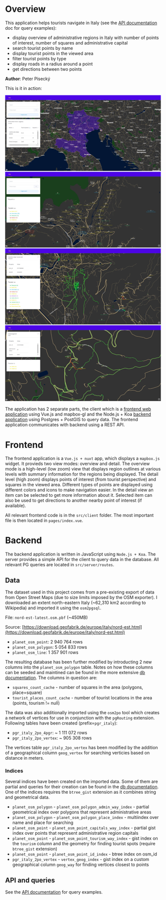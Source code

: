 # Overview

This application helps tourists navigate in Italy (see the [API documentation](api.md) doc for query examples):
- display overview of administrative regions in Italy with number of points of interest, number of squares and administrative capital
- search tourist points by name
- display tourist points in the viewed area
- filter tourist points by type
- display roads in a radius around a point
- get directions between two points

**Author**: Peter Písecký

This is it in action:

![Screenshot](preview1.JPG)
![Screenshot](preview2.JPG)
![Screenshot](preview4.JPG)
![Screenshot](preview3.JPG)

The application has 2 separate parts, the client which is a [frontend web application](#frontend) using Vue.js and mapbox-gl and the Node.js + Koa [backend application](#backend) using Postgres + PostGIS to query data. The frontend application communicates with backend using a REST API.


# Frontend

The frontend application is a `Vue.js + nuxt` app, which displays a `mapbox.js` widget. It provieds two view modes: overview and detail. The overview mode is a high-level (low zoom) view that displays region outlines at various levels with summary information for the regions being displayed. The detail level (high zoom) displays points of interest (from tourist perspective) and squares in the viewed area. Different types of points are displayed using different colors and icons to make navigation easier. In the detail view an item can be selected to get more information about it. Selected item can also be used to get directions to another nearby point of interest (if available).

All relevant frontend code is in the `src/client` folder. The most important file is then located in `pages/index.vue`.

# Backend

The backend application is written in JavaScript using `Node.js + Koa`. The server provides a simple API for the client to query data in the database. All relevant PG queries are located in `src/server/routes`.

## Data

The dataset used in this project comes from a pre-existing export of data from Open Street Maps (due to size limits imposed by the OSM exporter). I downloaded an extent north-eastern Italy (~62,310 km2 according to Wikipedia) and imported it using the `osm2pgsql`. 

File: `nord-est-latest.osm.pbf` (~450MB)

Source: [https://download.geofabrik.de/europe/italy/nord-est.html](https://download.geofabrik.de/europe/italy/nord-est.html)

* `planet_osm_point`: 2 940 764 rows
* `planet_osm_polygon`: 5 054 833 rows
* `planet_osm_line`: 1 357 901 rows

The resulting database has been further modified by introducting 2 new columns into the `planet_osm_polygon` table. Notes on how these columns can be seeded and maintined can be found in the more extensive [db documentation](database.md). The columns in question are:

* `squares_count_cache` - number of squares in the area (polygons, place=square)
* `tourist_places_count_cache` - number of tourist locations in the area (points, tourism != null)

The data was also additionally imported using the `osm2po` tool which creates a network of vertices for use in conjunction with the `pgRouting` extension. Following tables have been created (prefix=`pgr_italy`):

* `pgr_italy_2po_4pgr`: ~ 1 111 072 rows
* `pgr_italy_2po_vertex`: ~ 905 308 rows

The vertices table `pgr_italy_2po_vertex` has been modified by the addition of a geographical column `geog_vertex` for searching verticies based on distance in meters.

### Indices 
Several indices have been created on the imported data. Some of them are partial and queries for their creation can be found in the [db documentation](database.md). One of the indices requires the `btree_gist` extension as it combines string and geometrical data.

* `planet_osm_polygon` - `planet_osm_polygon_admin_way_index` - partial geometrical index over polygons that represent administrative areas
* `planet_osm_polygon` -  `planet_osm_polygon_place_index` - multiindex over name and place for searching
* `planet_osm_point` - `planet_osm_point_capitals_way_index` - partial gist index over points that represent administrative region capitals
* `planet_osm_point` - `planet_osm_point_tourism_way_index` - gist index on the `tourism` column and the geometry for finding tourist spots (require `btree_gist` extension)
* `planet_osm_point` - `planet_osm_point_id_index` - btree index on osm_id
* `pgr_italy_2po_vertex` - `vertex_geog_index` - gist index on a custom geographical column `geog_way` for finding vertices closest to points 
 

## API and queries

See the [API documentation](api.md) for query examples.